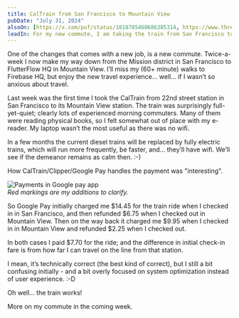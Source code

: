 ```yaml
---
title: CalTrain from San Francisco to Mountain View
pubDate: "July 31, 2024"
alsoOn: [https://x.com/puf/status/1818785460686385314, https://www.threads.net/@frankpuf/post/C-GuCfeyOqK, https://c.im/@puf/112883625448078125]
leadIn: For my new commute, I am taking the train from San Francisco to Mountain View. My initial impressions are mixed, but not bad. Most interesting was how payment with Clipper on Google Pay works.
---
```


One of the changes that comes with a new job, is a new commute. Twice-a-week I now make my way down from the Mission district in San Francisco to FlutterFlow HQ in Mountain View. I’ll miss my (60+ minute) walks to Firebase HQ, but enjoy the new travel experience… well… if I wasn’t so anxious about travel.

Last week was the first time I took the CalTrain from 22nd street station in San Francisco to its Mountain View station. The train was surprisingly full-yet-quiet; clearly lots of experienced morning commuters. Many of them were reading physical books, so I felt somewhat out of place with my e-reader. My laptop wasn’t the most useful as there was no wifi.

In a few months the current diesel trains will be replaced by fully electric trains, which will run more frequently, be faster, and… they’ll have wifi. We’ll see if the demeanor remains as calm then. :-)

How CalTrain/Clipper/Google Pay handles the payment was "interesting".

![Payments in Google pay app](https://i.imgur.com/pMWkEqq.png)\
*Red markings are my additions to clarify.*

So Google Pay initially charged me $14.45 for the train ride when I checked in in San Francisco, and then refunded $6.75 when I checked out in Mountain View. Then on the way back it charged me $9.95 when I checked in in Mountain View and refunded $2.25 when I checked out. 

In both cases I paid $7.70 for the ride; and the difference in initial check-in fare is from how far I can travel on the line from that station. 

I mean, it’s technically correct (the best kind of correct), but I still a bit confusing initially - and a bit overly focused on system optimization instead of user experience. :-D

Oh well... the train works!

More on my commute in the coming week.